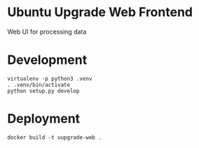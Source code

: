 # Ubuntu Upgrade Web Frontend

Web UI for processing data

# Development

```
virtualenv -p python3 .venv
. .venv/bin/activate
python setup.py develop
```

# Deployment

```
docker build -t uupgrade-web .
```
